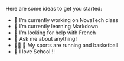 Here are some ideas to get you started:

- 🔭 I’m currently working on NovaTech class
- 🌱 I’m currently learning Markdown
- 🤔 I’m looking for help with French
- 💬 Ask me about anything!
- 🏃‍♂️ 🏀 My sports are running and basketball
-  🏫 I love School!!!
 


